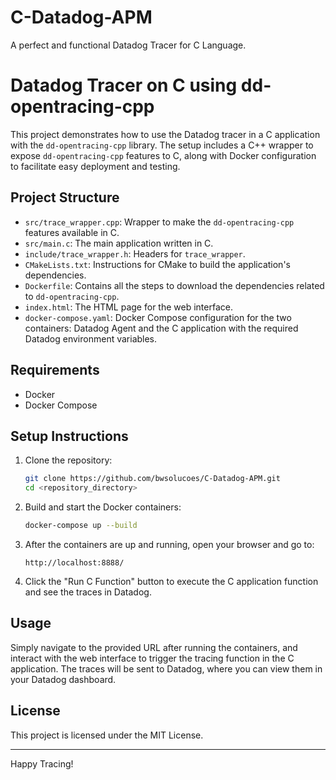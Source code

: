 # C-Datadog-APM
 A perfect and functional Datadog Tracer for C Language. 

# Datadog Tracer on C using dd-opentracing-cpp

This project demonstrates how to use the Datadog tracer in a C application with the `dd-opentracing-cpp` library. The setup includes a C++ wrapper to expose `dd-opentracing-cpp` features to C, along with Docker configuration to facilitate easy deployment and testing.

## Project Structure

- `src/trace_wrapper.cpp`: Wrapper to make the `dd-opentracing-cpp` features available in C.
- `src/main.c`: The main application written in C.
- `include/trace_wrapper.h`: Headers for `trace_wrapper`.
- `CMakeLists.txt`: Instructions for CMake to build the application's dependencies.
- `Dockerfile`: Contains all the steps to download the dependencies related to `dd-opentracing-cpp`.
- `index.html`: The HTML page for the web interface.
- `docker-compose.yaml`: Docker Compose configuration for the two containers: Datadog Agent and the C application with the required Datadog environment variables.

## Requirements

- Docker
- Docker Compose

## Setup Instructions

1. Clone the repository:
    ```sh
    git clone https://github.com/bwsolucoes/C-Datadog-APM.git
    cd <repository_directory>
    ```

2. Build and start the Docker containers:
    ```sh
    docker-compose up --build
    ```

3. After the containers are up and running, open your browser and go to:
    ```
    http://localhost:8888/
    ```

4. Click the "Run C Function" button to execute the C application function and see the traces in Datadog.

## Usage

Simply navigate to the provided URL after running the containers, and interact with the web interface to trigger the tracing function in the C application. The traces will be sent to Datadog, where you can view them in your Datadog dashboard.

## License

This project is licensed under the MIT License.

---

Happy Tracing!
